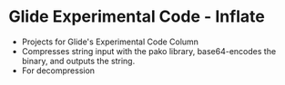 # Glide Experimental Code - Inflate

- Projects for Glide's Experimental Code Column
- Compresses string input with the pako library, base64-encodes the binary, and outputs the string.
- For decompression
